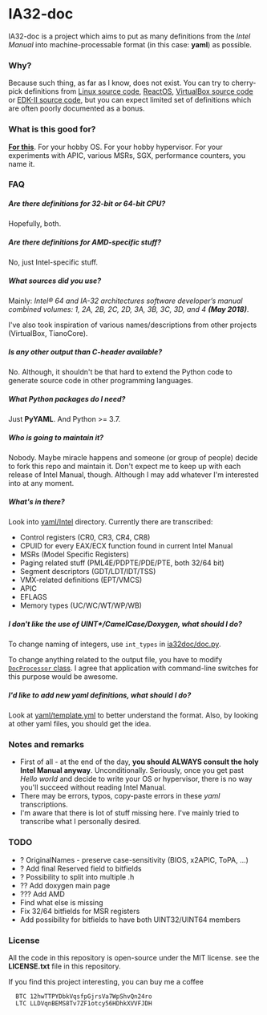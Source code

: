 # IA32-doc

IA32-doc is a project which aims to put as many definitions from the _Intel Manual_
into machine-processable format (in this case: **yaml**) as possible.

### Why?

Because such thing, as far as I know, does not exist. You can try to cherry-pick definitions
from [Linux source code][linux-source], [ReactOS][reactos-source],
[VirtualBox source code][virtualbox-source] or [EDK-II source code][edk-ii-source],
but you can expect limited set of definitions which are often poorly documented as a bonus.

### What is this good for?

**[For this](out/ia32.h)**. For your hobby OS. For your hobby hypervisor. For your experiments
with APIC, various MSRs, SGX, performance counters, you name it.

### FAQ

##### Are there definitions for 32-bit or 64-bit CPU?
Hopefully, both.

##### Are there definitions for AMD-specific stuff?
No, just Intel-specific stuff.

##### What sources did you use?
Mainly: _Intel® 64 and IA-32 architectures software developer’s manual combined volumes: 1, 2A, 2B, 2C, 2D, 3A, 3B, 3C, 3D,
and 4 **(May 2018)**_.

I've also took inspiration of various names/descriptions from other projects (VirtualBox, TianoCore).

##### Is any other output than C-header available?
No. Although, it shouldn't be that hard to extend the Python code to generate source code
in other programming languages.

##### What Python packages do I need?
Just **PyYAML**. And Python >= 3.7.

##### Who is going to maintain it?
Nobody. Maybe miracle happens and someone (or group of people) decide to fork this repo and maintain
it. Don't expect me to keep up with each release of Intel Manual, though. Although I may add
whatever I'm interested into at any moment.

##### What's in there?
Look into [yaml/Intel](yaml/Intel) directory. Currently there are transcribed:
- Control registers (CR0, CR3, CR4, CR8)
- CPUID for every EAX/ECX function found in current Intel Manual
- MSRs (Model Specific Registers)
- Paging related stuff (PML4E/PDPTE/PDE/PTE, both 32/64 bit)
- Segment descriptors (GDT/LDT/IDT/TSS)
- VMX-related definitions (EPT/VMCS)
- APIC
- EFLAGS
- Memory types (UC/WC/WT/WP/WB)

##### I don't like the use of UINT*/CamelCase/Doxygen, what should I do?
To change naming of integers, use `int_types` in [ia32doc/doc.py](ia32doc/doc.py).

To change anything related to the output file, you have to modify [`DocProcessor` class](ia32doc/processor.py).
I agree that application with command-line switches for this purpose would be awesome.

##### I'd like to add new yaml definitions, what should I do?
Look at [yaml/template.yml](yaml/template.yml) to better understand the format.
Also, by looking at other yaml files, you should get the idea.

### Notes and remarks
- First of all - at the end of the day, **you should ALWAYS consult the holy Intel Manual anyway**.
  Unconditionally. Seriously, once you get past _Hello world_ and decide to write your OS or hypervisor,
  there is no way you'll succeed without reading Intel Manual.
- There may be errors, typos, copy-paste errors in these _yaml_ transcriptions.
- I'm aware that there is lot of stuff missing here. I've mainly tried to transcribe what I personally
  desired.

### TODO
- ? OriginalNames - preserve case-sensitivity (BIOS, x2APIC, ToPA, ...)
- ? Add final Reserved field to bitfields
- ? Possibility to split into multiple .h
- ?? Add doxygen main page
- ??? Add AMD
- Find what else is missing
- Fix 32/64 bitfields for MSR registers
- Add possibility for bitfields to have both UINT32/UINT64 members

### License

All the code in this repository is open-source under the MIT license. see the **LICENSE.txt** file in this repository.


If you find this project interesting, you can buy me a coffee

```
  BTC 12hwTTPYDbkVqsfpGjrsVa7WpShvQn24ro
  LTC LLDVqnBEMS8Tv7ZF1otcy56HDhkXVVFJDH
```

   [linux-source]: <https://elixir.bootlin.com/linux/latest/source/arch/x86/include/asm/msr-index.h>
   [virtualbox-source]: <https://www.virtualbox.org/svn/vbox/trunk/include/iprt/x86.h>
   [edk-ii-source]: <https://github.com/tianocore/edk2/blob/master/UefiCpuPkg/Include/Register/ArchitecturalMsr.h>
   [reactos-source]: <https://doxygen.reactos.org/d9/d7c/ndk_2amd64_2ketypes_8h.html>

